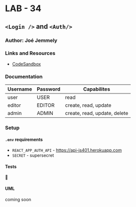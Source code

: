 # LAB - 34

## `<Login />` and `<Auth/>`

### Author: Joé Jemmely

### Links and Resources

- [CodeSandbox](https://codesandbox.io/embed/lab-34-y3zx5)

### Documentation

| Username | Password | Capabilites                  |
| -------- | -------- | ---------------------------- |
| user     | USER     | read                         |
| editor   | EDITOR   | create, read, update         |
| admin    | ADMIN    | create, read, update, delete |

### Setup

#### `.env` requirements

- `REACT_APP_AUTH_API` - https://api-js401.herokuapp.com
- `SECRET` - supersecret

#### Tests

🤷‍

#### UML

coming soon
